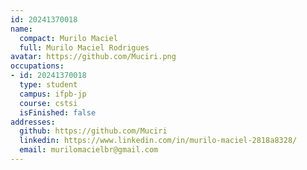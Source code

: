 ```yaml
---
id: 20241370018
name:
  compact: Murilo Maciel
  full: Murilo Maciel Rodrigues
avatar: https://github.com/Muciri.png
occupations:
- id: 20241370018
  type: student
  campus: ifpb-jp
  course: cstsi
  isFinished: false
addresses:
  github: https://github.com/Muciri
  linkedin: https://www.linkedin.com/in/murilo-maciel-2818a8328/
  email: murilomacielbr@gmail.com
---
```


